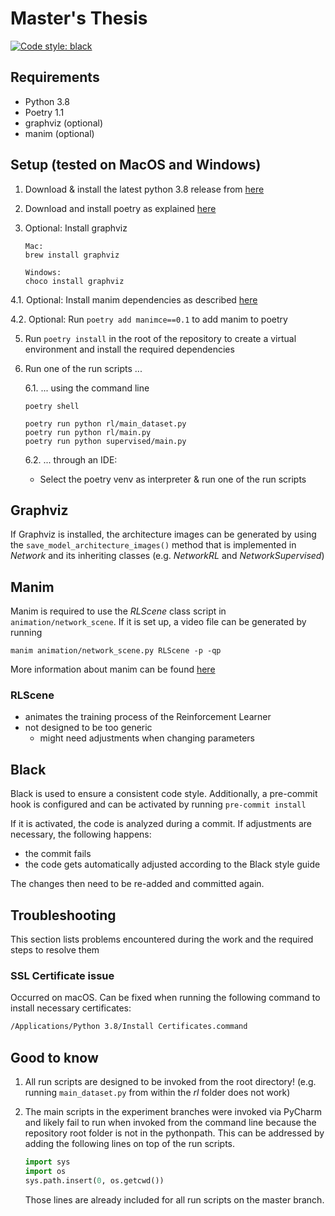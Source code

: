 # Master's Thesis
[![Code style: black](https://img.shields.io/badge/code%20style-black-000000.svg)](https://github.com/psf/black)

## Requirements
- Python 3.8
- Poetry 1.1
- graphviz (optional)
- manim (optional)

## Setup (tested on MacOS and Windows)
1. Download & install the latest python 3.8 release from [here](https://www.python.org/downloads/mac-osx/) 

2. Download and install poetry as explained [here](https://python-poetry.org/docs/)

3. Optional: Install graphviz
    ```
    Mac:
    brew install graphviz
   
    Windows:
    choco install graphviz
    ```
   
4.1. Optional: Install manim dependencies as described [here](https://docs.manim.community/en/v0.1.0/installation.html)

4.2. Optional: Run ``` poetry add manimce==0.1 ``` to add manim to poetry


5. Run ``` poetry install ``` in the root of the repository to create a virtual environment 
and install the required dependencies
   
6. Run one of the run scripts ...

    6.1. ... using the command line

    ```
    poetry shell
   
    poetry run python rl/main_dataset.py
    poetry run python rl/main.py
    poetry run python supervised/main.py
    ```

    6.2. ... through an IDE:
     - Select the poetry venv as interpreter & run one of the run scripts


## Graphviz
If Graphviz is installed, the architecture images can be generated by using 
the ```save_model_architecture_images()``` method that is implemented in *Network* and its inheriting classes 
(e.g. *NetworkRL* and *NetworkSupervised*)

## Manim
Manim is required to use the *RLScene* class script in ```animation/network_scene```.
If it is set up, a video file can be generated by running 
```
manim animation/network_scene.py RLScene -p -qp
```
More information about manim can be found [here](https://docs.manim.community/en/v0.1.0/index.html)

### RLScene
- animates the training process of the Reinforcement Learner
- not designed to be too generic
   - might need adjustments when changing parameters
    

## Black
Black is used to ensure a consistent code style. Additionally, a
pre-commit hook is configured and can be activated by running ```pre-commit install```

If it is activated, the code is analyzed during a commit.
If adjustments are necessary, the following happens:
- the commit fails
- the code gets automatically adjusted according to the Black style guide

The changes then need to be re-added and committed again.


## Troubleshooting
This section lists problems encountered during the work and the required steps to resolve them
### SSL Certificate issue
Occurred on macOS. Can be fixed when running the following command to install 
necessary certificates:
```bash
/Applications/Python 3.8/Install Certificates.command
```

## Good to know
1. All run scripts are designed to be invoked from the root directory! 
   (e.g. running ```main_dataset.py``` from within the *rl* folder does not work)
   
2. The main scripts in the experiment branches were invoked via PyCharm and likely fail to run
   when invoked from the command line because the repository root folder is not in the pythonpath.
   This can be addressed by adding the following lines on top of the run scripts.
   ```py
   import sys
   import os
   sys.path.insert(0, os.getcwd())
   ```
   Those lines are already included for all run scripts on the master branch.
   
        
        
